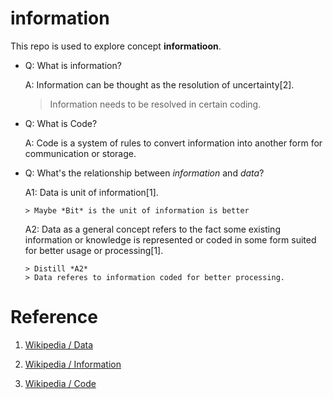 # information

This repo is used to explore concept **informatioon**.

- Q: What is information?

  A: Information can be thought as the resolution of uncertainty[2].

    > Information needs to be resolved in certain coding.

- Q: What is Code?

  A: Code is a system of rules to convert information into another form for communication or storage.


- Q: What's the relationship between *information* and *data*?

  A1: Data is unit of information[1].

      > Maybe *Bit* is the unit of information is better

  A2: Data as a general concept refers to the fact some existing information or knowledge is represented or coded in some form suited for better usage or processing[1].

      > Distill *A2*
      > Data referes to information coded for better processing.




# Reference

1. [Wikipedia / Data](https://en.wikipedia.org/wiki/Data)

2. [Wikipedia / Information](https://en.wikipedia.org/wiki/Information)

3. [Wikipedia / Code](https://en.wikipedia.org/wiki/Code)
